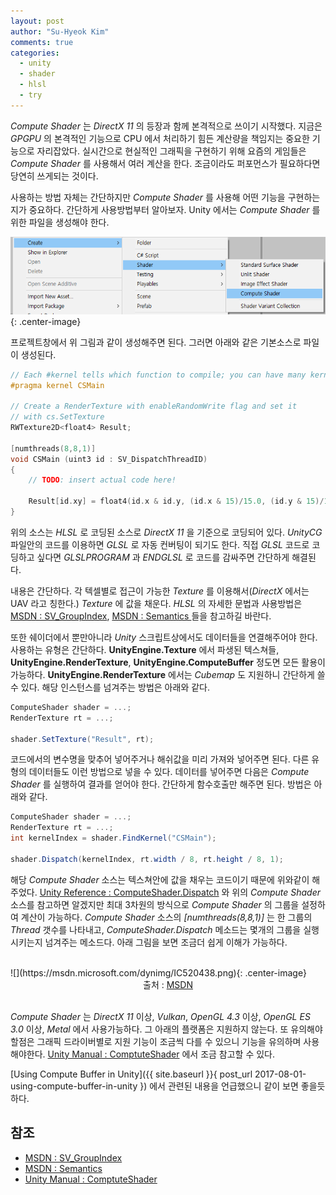 ```yaml
---
layout: post
author: "Su-Hyeok Kim"
comments: true
categories:
  - unity
  - shader
  - hlsl
  - try
---
```


_Compute Shader_ 는 _DirectX 11_ 의 등장과 함께 본격적으로 쓰이기 시작했다. 지금은 _GPGPU_ 의 본격적인 기능으로 CPU 에서 처리하기 힘든 계산량을 책임지는 중요한 기능으로 자리잡았다. 실시간으로 현실적인 그래픽을 구현하기 위해 요즘의 게임들은 _Compute Shader_ 를 사용해서 여러 계산을 한다. 조금이라도 퍼포먼스가 필요하다면 당연히 쓰게되는 것이다.

사용하는 방법 자체는 간단하지만 _Compute Shader_ 를 사용해 어떤 기능을 구현하는지가 중요하다. 간단하게 사용방법부터 알아보자. Unity 에서는 _Compute Shader_ 를 위한 파일을 생성해야 한다.

![create computeshader](/images/create_computeshader.png){: .center-image}

프로젝트창에서 위 그림과 같이 생성해주면 된다. 그러면 아래와 같은 기본소스로 파일이 생성된다.

``` C
// Each #kernel tells which function to compile; you can have many kernels
#pragma kernel CSMain

// Create a RenderTexture with enableRandomWrite flag and set it
// with cs.SetTexture
RWTexture2D<float4> Result;

[numthreads(8,8,1)]
void CSMain (uint3 id : SV_DispatchThreadID)
{
	// TODO: insert actual code here!

	Result[id.xy] = float4(id.x & id.y, (id.x & 15)/15.0, (id.y & 15)/15.0, 0.0);
}
```

위의 소스는 _HLSL_ 로 코딩된 소스로 _DirectX 11_ 을 기준으로 코딩되어 있다. _UnityCG_ 파일안의 코드를 이용하면 _GLSL_ 로 자동 컨버팅이 되기도 한다. 직접 _GLSL_ 코드로 코딩하고 싶다면 _GLSLPROGRAM_ 과 _ENDGLSL_ 로 코드를 감싸주면 간단하게 해결된다.

내용은 간단하다. 각 텍셀별로 접근이 가능한 _Texture_ 를 이용해서(_DirectX_ 에서는 UAV 라고 칭한다.) _Texture_ 에 값을 채운다. _HLSL_ 의 자세한 문법과 사용방법은 [MSDN : SV_GroupIndex](https://msdn.microsoft.com/en-us/library/windows/desktop/ff471569.aspx), [MSDN : Semantics ](https://msdn.microsoft.com/en-us/library/windows/desktop/bb509647.aspx) 들을 참고하길 바란다.

또한 쉐이더에서 뿐만아니라 _Unity_ 스크립트상에서도 데이터들을 연결해주어야 한다. 사용하는 유형은 간단하다. __UnityEngine.Texture__ 에서 파생된 텍스쳐들, __UnityEngine.RenderTexture__, __UnityEngine.ComputeBuffer__ 정도면 모든 활용이 가능하다. __UnityEngine.RenderTexture__ 에서는 _Cubemap_ 도 지원하니 간단하게 쓸 수 있다. 해당 인스턴스를 넘겨주는 방법은 아래와 같다.

``` C#
ComputeShader shader = ...;
RenderTexture rt = ...;

shader.SetTexture("Result", rt);
```

코드에서의 변수명을 맞추어 넣어주거나 해쉬값을 미리 가져와 넣어주면 된다. 다른 유형의 데이터들도 이런 방법으로 넣을 수 있다. 데이터를 넣어주면 다음은 _Compute Shader_ 를 실행하여 결과를 얻어야 한다. 간단하게 함수호출만 해주면 된다. 방법은 아래와 같다.

``` C#
ComputeShader shader = ...;
RenderTexture rt = ...;
int kernelIndex = shader.FindKernel("CSMain");

shader.Dispatch(kernelIndex, rt.width / 8, rt.height / 8, 1);
```

해당 _Compute Shader_ 소스는 텍스쳐안에 값을 채우는 코드이기 때문에 위와같이 해주었다. [Unity Reference : ComputeShader.Dispatch](https://docs.unity3d.com/ScriptReference/ComputeShader.Dispatch.html) 와 위의 _Compute Shader_ 소스를 참고하면 알겠지만 최대 3차원의 방식으로 _Compute Shader_ 의 그룹을 설정하여 계산이 가능하다.  _Compute Shader_ 소스의 _[numthreads(8,8,1)]_ 는 한 그룹의 _Thread_ 갯수를 나타내고, _ComputeShader.Dispatch_ 메소드는 몇개의 그룹을 실행시키는지 넘겨주는 메소드다. 아래 그림을 보면 조금더 쉽게 이해가 가능하다.

<br/>
![](https://msdn.microsoft.com/dynimg/IC520438.png){: .center-image}
<center>출처 : <a href="https://msdn.microsoft.com/en-us/library/windows/desktop/ff471569.aspx">MSDN</a>
</center>
<br/>

_Compute Shader_ 는 _DirectX 11_ 이상, _Vulkan_,  _OpenGL 4.3_ 이상, _OpenGL ES 3.0_ 이상, _Metal_ 에서 사용가능하다. 그 아래의 플랫폼은 지원하지 않는다. 또 유의해야 할점은 그래픽 드라이버별로 지원 기능이 조금씩 다를 수 있으니 기능을 유의하며 사용해야한다. [Unity Manual : ComptuteShader](https://docs.unity3d.com/Manual/ComputeShaders.html) 에서 조금 참고할 수 있다.

[Using Compute Buffer in Unity]({{ site.baseurl }}{ post_url 2017-08-01-using-compute-buffer-in-unity }) 에서 관련된 내용을 언급했으니 같이 보면 좋을듯 하다.

## 참조

 - [MSDN : SV_GroupIndex](https://msdn.microsoft.com/en-us/library/windows/desktop/ff471569.aspx)
 - [MSDN : Semantics ](https://msdn.microsoft.com/en-us/library/windows/desktop/bb509647.aspx)
 - [Unity Manual : ComptuteShader](https://docs.unity3d.com/Manual/ComputeShaders.html)
